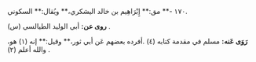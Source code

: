 ١٧٠ -** مق:** إِبْرَاهِيم بن خالد اليشكري،** ويُقال:** السكوني.

**روى عن:** أبي الوليد الطيالسي (س) .

**رَوَى عَنه:** مسلم في مقدمة كتابه (٤) .أفرده بعضهم عَن أبي ثور،** وقيل:** إنه (١) هو، والله أعلم (٢) .